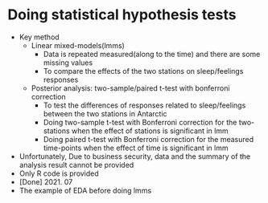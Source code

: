 # Doing statistical hypothesis tests
* Key method
  + Linear mixed-models(lmms)
    + Data is repeated measured(along to the time) and there are some missing values
    + To compare the effects of the two stations on sleep/feelings responses
  + Posterior analysis: two-sample/paired t-test with bonferroni correction
    + To test the differences of responses related to sleep/feelings between the two stations in Antarctic
    + Doing two-sample t-test with Bonferroni correction for the two-stations when the effect of stations is significant in lmm
    + Doing paired t-test with Bonferroni correction for the measured time-points when the effect of time is significant in lmm 
* Unfortunately, Due to business security, data and the summary of the analysis result cannot be provided
* Only R code is provided
* [Done] 2021. 07
* The example of EDA before doing lmms

